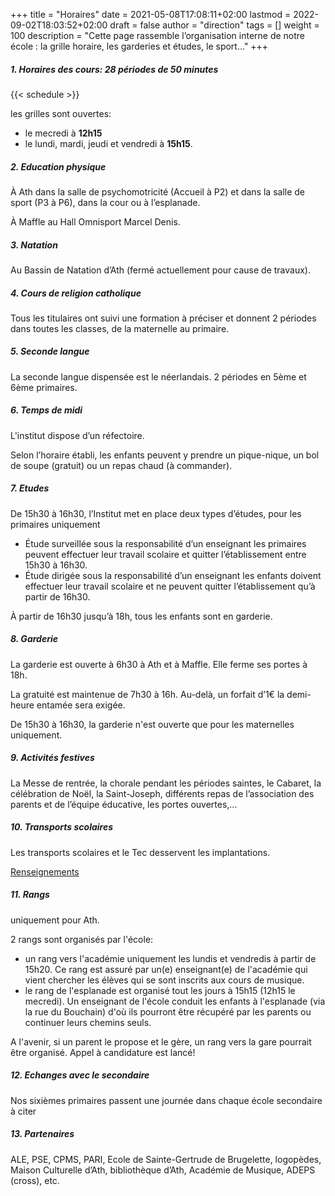 +++
title       = "Horaires"
date        = 2021-05-08T17:08:11+02:00
lastmod     = 2022-09-02T18:03:52+02:00
draft       = false
author      = "direction"
tags        = []
weight      = 100
description = "Cette page rassemble l’organisation interne de notre école : la grille horaire, les garderies et études, le sport..."
+++

##### 1. Horaires des cours: 28 périodes de 50 minutes

{{< schedule >}}

les grilles sont ouvertes:

* le mecredi à **12h15**
* le lundi, mardi, jeudi et vendredi à **15h15**.

##### 2.	Education physique

À Ath dans la salle de psychomotricité (Accueil à P2) et dans la salle de sport (P3 à P6), dans la cour ou à l’esplanade.

À Maffle au Hall Omnisport Marcel Denis.

##### 3.	Natation

Au Bassin de Natation d’Ath (fermé actuellement pour cause de travaux).

##### 4.	Cours de religion catholique

Tous les titulaires ont suivi une formation à préciser  et donnent 2 périodes dans toutes les classes, de la maternelle au primaire.

##### 5.	Seconde langue

La seconde langue dispensée est le néerlandais. 2 périodes en 5ème et 6ème primaires.

##### 6.	Temps de midi

L'institut dispose d’un réfectoire.

Selon l’horaire établi, les enfants peuvent y prendre un pique-nique, un bol de soupe (gratuit) ou un repas chaud (à commander).

##### 7.	Etudes

De 15h30 à 16h30, l’Institut met en place deux types d’études, pour les primaires uniquement

-	Étude surveillée sous la responsabilité d’un enseignant les primaires peuvent effectuer leur travail scolaire et quitter l’établissement entre 15h30 à 16h30.
-	Étude dirigée sous la responsabilité d’un enseignant les enfants doivent effectuer leur travail scolaire et ne peuvent quitter l’établissement qu’à partir de 16h30.

À partir de 16h30 jusqu’à 18h, tous les enfants sont en garderie.

##### 8.	Garderie

La garderie est ouverte à 6h30 à Ath et à Maffle. Elle ferme ses portes à 18h.

La gratuité est maintenue de 7h30 à 16h. Au-delà, un forfait d’1€ la demi-heure entamée sera exigée.

De 15h30 à 16h30, la garderie n'est ouverte que pour les maternelles uniquement.

##### 9.	Activités festives

La Messe de rentrée, la chorale pendant les périodes saintes, le Cabaret, la célébration de Noël, la Saint-Joseph, différents repas de l’association des parents et de l’équipe éducative, les portes ouvertes,...

##### 10.	Transports scolaires

Les transports scolaires et le Tec desservent les implantations.  

[Renseignements](http://mobilite.wallonie.be/je-suis/un-citoyen/en-bus-tram-ou-metro/services-et-solutions/transport-scolaire.html)

##### 11. Rangs

uniquement pour Ath.

2 rangs sont organisés par l'école:

* un rang vers l'académie uniquement les lundis et vendredis à partir de 15h20. Ce rang est assuré par un(e) enseignant(e) de l'académie qui vient chercher les élèves qui se sont inscrits aux cours de musique.
* le rang de l'esplanade est organisé tout les jours à 15h15 (12h15 le mecredi). Un enseignant de l'école conduit les enfants à l'esplanade (via la rue du Bouchain) d'où ils pourront être récupéré par les parents ou continuer leurs chemins seuls.

A l'avenir, si un parent le propose et le gère, un rang vers la gare pourrait être organisé. Appel à candidature est lancé!

##### 12.	Echanges avec le secondaire

Nos sixièmes primaires passent une journée dans chaque école secondaire à citer

##### 13.	Partenaires

ALE, PSE, CPMS, PARI, Ecole de Sainte-Gertrude de Brugelette, logopèdes, Maison Culturelle d’Ath, bibliothèque d’Ath, Académie de Musique, ADEPS (cross), etc.
